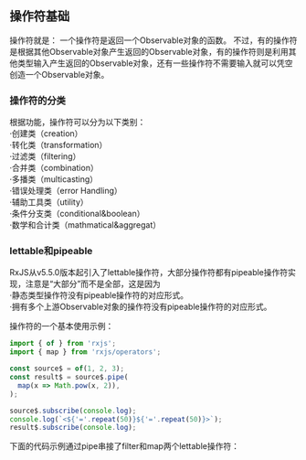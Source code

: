 ## 操作符基础

操作符就是：
⼀个操作符是返回⼀个Observable对象的函数。
不过，有的操作符是根据其他Observable对象产⽣返回的Observable对象，有的操作符则是利⽤其他类型输⼊产⽣返回的Observable对象，还有⼀些操作符不需要输⼊就可以凭空创造⼀个Observable对象。

### 操作符的分类

根据功能，操作符可以分为以下类别：                           
·创建类（creation）                          
·转化类（transformation）                            
·过滤类（filtering）                         
·合并类（combination）                           
·多播类（multicasting）                          
·错误处理类（error Handling）                          
·辅助⼯具类（utility）                         
·条件分⽀类（conditional&boolean）                         
·数学和合计类（mathmatical&aggregat）                            


### lettable和pipeable
RxJS从v5.5.0版本起引⼊了lettable操作符，⼤部分操作符都有pipeable操作符实现，注意是“⼤部分”⽽不是全部，这是因为                                              
·静态类型操作符没有pipeable操作符的对应形式。                 
·拥有多个上游Observable对象的操作符没有pipeable操作符的对应形式。                      

操作符的一个基本使用示例：                       
```typescript
import { of } from 'rxjs';
import { map } from 'rxjs/operators';

const source$ = of(1, 2, 3);
const result$ = source$.pipe(
  map(x => Math.pow(x, 2)),
);

source$.subscribe(console.log);
console.log(`<${'='.repeat(50)}${'='.repeat(50)}>`);
result$.subscribe(console.log);
```

下⾯的代码⽰例通过pipe串接了filter和map两个lettable操作符：                    
```typescript

```



